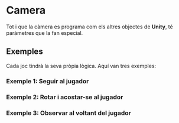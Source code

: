 # Camera

Tot i que la càmera es programa com els altres objectes de **Unity**, té paràmetres que la fan especial.



## Exemples

Cada joc tindrà la seva pròpia lògica. Aquí van tres exemples:

### Exemple 1: Seguir al jugador

### Exemple 2: Rotar i acostar-se al jugador

### Exemple 3: Observar al voltant del jugador
